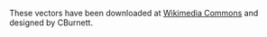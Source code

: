 These vectors have been downloaded at [Wikimedia Commons](https://commons.wikimedia.org/wiki/Category:SVG_chess_pieces) and designed by CBurnett.